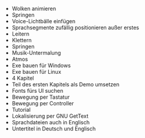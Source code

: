 * Wolken animieren
* Springen
* Voice-Lichtbälle einfügen
* Sprachsegmente zufällig positionieren außer erstes
* Leitern
* Klettern
* Springen
* Musik-Untermalung
* Atmos
* Exe bauen für Windows
* Exe bauen für Linux
* 4 Kapitel
* Teil des ersten Kapitels als Demo umsetzen
* Fonts fürs UI suchen
* Bewegung per Tastatur
* Bewegung per Controller
* Tutorial
* Lokalisierung per GNU GetText
* Sprachdateien auch in Englisch
* Untertitel in Deutsch und Englisch
